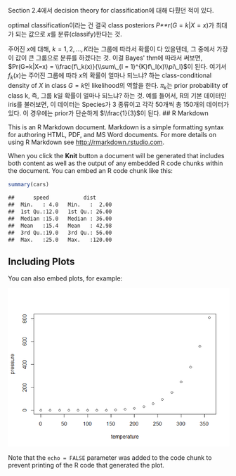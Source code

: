 Section 2.4에서 decision theory for classification에 대해 다뤘던 적이 있다.

optimal classification이라는 건 결국 class posteriors *P**r*(*G* = *k*|*X* = *x*)가 최대가 되는 값으로 *x*를 분류(classify)한다는 것.

주어진 *x*에 대해, *k* = 1, 2, ..., *K*라는 그룹에 따라서 확률이 다 있을텐데, 그 중에서 가장 이 값이 큰 그룹으로 분류를 하겠다는 것. 이걸 Bayes' thm에 따라서 써보면, $Pr(G=k|X=x) = \\frac{f\_k(x)}{\\sum\_{l = 1}^{K}f\_l(x)\\pi\_l}$이 된다. 여기서 *f*<sub>*k*</sub>(*x*)는 주어진 그룹에 따라 *x*의 확률이 얼마나 되느냐? 하는 class-conditional density of *X* in class *G* = *k*인 likelihood의 역할을 한다. *π*<sub>*k*</sub>는 prior probability of class k, 즉, 그룹 k일 확률이 얼마나 되느냐? 하는 것. 예를 들어서, R의 기본 데이터인 iris를 불러보면, 이 데이터는 Species가 3 종류이고 각각 50개씩 총 150개의 데이터가 있다. 이 경우에는 prior가 단순하게 $\\frac{1}{3}$이 된다. \#\# R Markdown

This is an R Markdown document. Markdown is a simple formatting syntax for authoring HTML, PDF, and MS Word documents. For more details on using R Markdown see <http://rmarkdown.rstudio.com>.

When you click the **Knit** button a document will be generated that includes both content as well as the output of any embedded R code chunks within the document. You can embed an R code chunk like this:

``` r
summary(cars)
```

    ##      speed           dist       
    ##  Min.   : 4.0   Min.   :  2.00  
    ##  1st Qu.:12.0   1st Qu.: 26.00  
    ##  Median :15.0   Median : 36.00  
    ##  Mean   :15.4   Mean   : 42.98  
    ##  3rd Qu.:19.0   3rd Qu.: 56.00  
    ##  Max.   :25.0   Max.   :120.00

Including Plots
---------------

You can also embed plots, for example:

![](4.3_LDA_files/figure-markdown_github/pressure-1.png)

Note that the `echo = FALSE` parameter was added to the code chunk to prevent printing of the R code that generated the plot.
